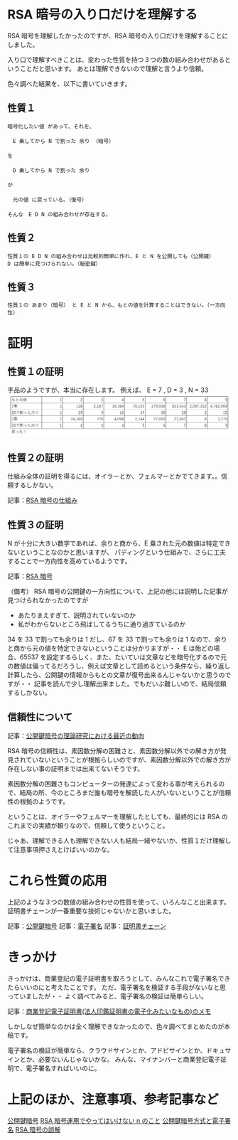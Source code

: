 # RSA 暗号の入り口だけを理解する

RSA 暗号を理解したかったのですが、RSA 暗号の入り口だけを理解することにしました。

入り口で理解すべきことは、変わった性質を持つ３つの数の組み合わせがあるということだと思います。
あとは理解できないので理解と言うより信頼。

色々調べた結果を、以下に書いていきます。

## 性質１

```
暗号化したい値 があって、それを、

　E 乗してから N で割った 余り （暗号）

を

　D 乗してから N で割った 余り

が

　元の値 に戻っている。（復号）

そんな　E D N の組み合わせが存在する。
```

## 性質２

```
性質１の E D N の組み合わせは比較的簡単に作れ、E と N を公開しても（公開鍵）
D は簡単に見つけられない。（秘密鍵）
```

## 性質３

```
性質１の あまり（暗号） と E と N から、もとの値を計算することはできない。（一方向性）
```

# 証明

## 性質１の証明

手品のようですが、本当に存在します。 例えば、 E = 7 , D = 3 , N = 33
![](22/02/rsa-01.png)

## 性質２の証明

仕組み全体の証明を得るには、オイラーとか、フェルマーとかでてきます。。信頼するしかない。

記事：[RSA 暗号の仕組み](https://qiita.com/YutaKase6/items/cd9e26d723809dc85928)

## 性質３の証明

N が十分に大きい数字であれば、余りと商から、E 乗された元の数値は特定できないということなのかと思いますが、
パディングという仕組みで、さらに工夫することで一方向性を高めているようです。

記事：[RSA 暗号](https://sehermitage.web.fc2.com/cmath/rsa.html)

（備考）
RSA 暗号の公開鍵の一方向性について、上記の他には説明した記事が見つけられなかったのですが

- あたりまえすぎて、説明されていないのか
- 私がわからないところ飛ばしてるうちに通り過ぎているのか

34 を 33 で割っても余りは 1 だし、67 を 33 で割っても余りは 1 なので、余りと商から元の値を特定できないということは分かりますが・・
E は殆どの場合、65537 を設定するらしく、また、たいていは文章などを暗号化するので元の数値は偏ってるだろうし、例えば文章として読めるという条件なら、繰り返し計算したら、公開鍵の情報からもとの文章が復号出来るんじゃないかと思うのですが・・
記事を読んで少し理解出来ました。でもだいぶ難しいので、結局信頼するしかない。

## 信頼性について

記事：[公開鍵暗号の理論研究における最近の動向](https://www.imes.boj.or.jp/research/papers/japanese/kk18-2-6.pdf)

RSA 暗号の信頼性は、素因数分解の困難さと、素因数分解以外での解き方が発見されていないということが根拠らしいのですが、素因数分解以外での解き方が存在しない事の証明までは出来てないそうです。

素因数分解の困難さもコンピューターの発達によって変わる事が考えられるので、結局の所、今のところまだ誰も暗号を解読した人がいないということが信頼性の根拠のようです。

ということは、オイラーやフェルマーを理解したとしても、最終的には RSA のこれまでの実績が頼りなので、信頼して使うということ。

じゃあ、理解できる人も理解できない人も結局一緒やないか、性質１だけ理解して注意事項押さえとけばいいのかな。

# これら性質の応用

上記のような３つの数値の組み合わせの性質を使って、いろんなこと出来ます。
証明書チェーンが一番重要な技術じゃないかと思いました。

記事：[公開鍵暗号](https://jprs.jp/glossary/index.php?ID=0226)
記事：[電子署名](https://esac.jipdec.or.jp/why-e-signature/PKI-crypto-mechanism.html#:~:text=%E5%85%AC%E9%96%8B%E9%8D%B5%E7%94%A8%E3%81%84%E3%81%A6%E7%BD%B2%E5%90%8D,%E3%81%A8%E5%91%BC%E3%81%B6%E3%81%93%E3%81%A8%E3%81%8C%E3%81%82%E3%82%8A%E3%81%BE%E3%81%99%E3%80%82)
記事：[証明書チェーン](https://qiita.com/TakahikoKawasaki/items/4c35ac38c52978805c69)

# きっかけ

きっかけは、商業登記の電子証明書を取ろうとして、みんなこれで電子署名できたらいいのにと考えたことです。
ただ、電子署名を検証する手段がないなと思っていましたが・・
よく調べてみると、電子署名の検証は簡単らしい。

記事：[商業登記電子証明書(法人印鑑証明書の電子化みたいなもの)のメモ](https://qiita.com/syoyo/items/831ffa7950c814602ada)

しかしなぜ簡単なのかは全く理解できなかったので、色々調べてまとめたのが本稿です。

電子署名の検証が簡単なら、クラウドサインとか、アドビサインとか、ドキュサインとか、必要ないんじゃないかな。
みんな、マイナンバーと商業登記電子証明で、電子署名すればいいのに。

# 上記のほか、注意事項、参考記事など

[公開鍵暗号](https://www.ieice-hbkb.org/files/01/01gun_03hen_05.pdf)
[RSA 暗号運用でやってはいけない n のこと](https://www.slideshare.net/sonickun/rsa-n-ssmjp)
[公開鍵暗号方式と電子署名](https://medium.com/blockchain-engineer-blog/%E7%A7%81%E3%81%AF%E5%85%AC%E9%96%8B%E9%8D%B5%E6%9A%97%E5%8F%B7%E6%96%B9%E5%BC%8F%E3%81%A8%E9%9B%BB%E5%AD%90%E7%BD%B2%E5%90%8D%E3%82%92%E7%90%86%E8%A7%A3%E3%81%A7%E3%81%8D%E3%81%A6%E3%81%84%E3%81%AA%E3%81%8B%E3%81%A3%E3%81%9F%E3%82%88%E3%81%86%E3%81%A7%E3%81%99-af0894c3df0b)
[RSA 暗号の誤解](https://qiita.com/angel_p_57/items/d7ffb9ec13b4dde3357d)
